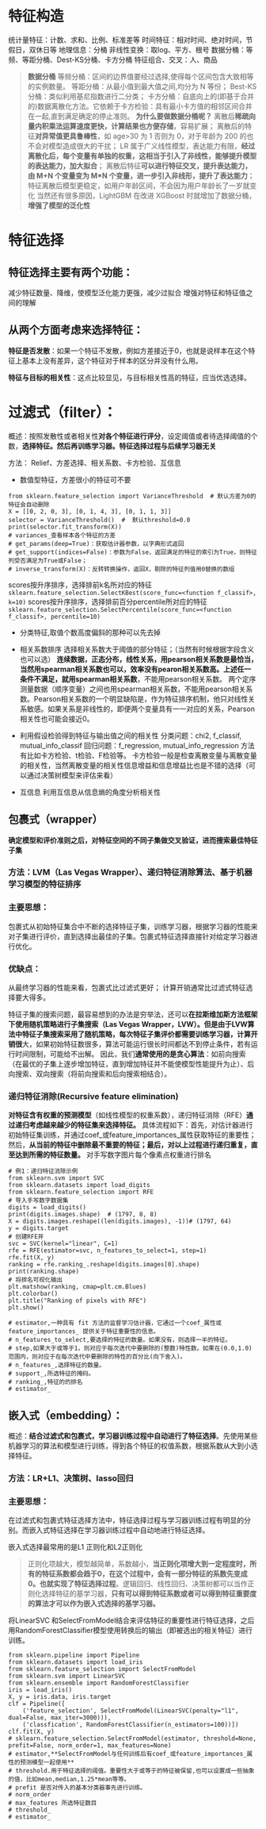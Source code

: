 # 特征构造

统计量特征：计数、求和、比例、标准差等
时间特征：相对时间、绝对时间，节假日，双休日等
地理信息：分桶
非线性变换：取log、平方、根号
数据分桶：等频、等距分桶、Dest-KS分桶、卡方分桶
特征组合、交叉：人、商品
>**数据分桶**
    等频分桶：区间的边界值要经过选择,使得每个区间包含大致相等的实例数量。
    等距分桶：从最小值到最大值之间,均分为 N 等份；
    Best-KS分桶：类似利用基尼指数进行二分类；
    卡方分桶：自底向上的(即基于合并的)数据离散化方法。它依赖于卡方检验：具有最小卡方值的相邻区间合并在一起,直到满足确定的停止准则。
**为什么要做数据分桶呢？**
    离散后**稀疏向量内积乘法运算速度更快，计算结果也方便存储**，容易扩展；
    离散后的特征**对异常值更具鲁棒性**，如 age>30 为 1 否则为 0，对于年龄为 200 的也不会对模型造成很大的干扰；
    LR 属于广义线性模型，表达能力有限，**经过离散化后，每个变量有单独的权重，这相当于引入了非线性，能够提升模型的表达能力，加大拟合**；
    离散后特征**可以进行特征交叉，提升表达能力，由 M\+N 个变量变为 M\*N 个变量，进一步引入非线形，提升了表达能力**；
    特征离散后模型更稳定，如用户年龄区间，不会因为用户年龄长了一岁就变化
    当然还有很多原因，LightGBM 在改进 XGBoost 时就增加了数据分桶，**增强了模型的泛化性**


# 特征选择
## 特征选择主要有两个功能：
减少特征数量、降维，使模型泛化能力更强，减少过拟合
增强对特征和特征值之间的理解

## 从两个方面考虑来选择特征：

**特征是否发散**：如果一个特征不发散，例如方差接近于0，也就是说样本在这个特征上基本上没有差异，这个特征对于样本的区分并没有什么用。

**特征与目标的相关性**：这点比较显见，与目标相关性高的特征，应当优选选择。
# 过滤式（filter）：

概述：按照发散性或者相关性**对各个特征进行评分**，设定阈值或者待选择阈值的个数，**选择特征。然后再训练学习器。**特征选择过程与**后续学习器无关**

方法： Relief、方差选择、相关系数、卡方检验、互信息

- 数值型特征，方差很小的特征可不要
```
from sklearn.feature_selection import VarianceThreshold  # 默认方差为0的特征会自动删除
X = [[0, 2, 0, 3], [0, 1, 4, 3], [0, 1, 1, 3]]
selector = VarianceThreshold()  #  默认threshold=0.0
print(selector.fit_transform(X))
# variances_查看样本各个特征的方差
# get_params(deep=True)：获取估计器参数，以字典形式返回
# get_support(indices=False)：参数为False，返回满足的特征的索引为True，则特征列受否满足为True或False；
# inverse_transform(X)：反转转换操作，返回X，剔除的特征列值用0替换的数组
```
scores按升序排序，选择排前k名所对应的特征
```sklearn.feature_selection.SelectKBest(score_func=<function f_classif>, k=10)```
scores按升序排序，选择排前百分percentile所对应的特征
```sklearn.feature_selection.SelectPercentile(score_func=<function f_classif>, percentile=10)```


- 分类特征,取值个数高度偏斜的那种可以先去掉
- 相关系数排序
选择相关系数大于阈值的部分特征；（当然有时候根据字段含义也可以选）
**连续数据，正态分布，线性关系，用pearson相关系数是最恰当，当然用spearman相关系数也可以，效率没有pearon相关系数高。上述任一条件不满足，就用spearman相关系数**，不能用pearson相关系数。
两个定序测量数据（顺序变量）之间也用spearman相关系数，不能用pearson相关系数。Pearson相关系数的一个明显缺陷是，作为特征排序机制，他只对线性关系敏感。如果关系是非线性的，即便两个变量具有一一对应的关系，Pearson相关性也可能会接近0。

- 利用假设检验得到特征与输出值之间的相关性
分类问题：chi2, f_classif, mutual_info_classif
回归问题：f_regression, mutual_info_regression
方法有比如卡方检验、t检验、F检验等。
卡方检验一般是检查离散变量与离散变量的相关性，当然离散变量的相关性信息增益和信息增益比也是不错的选择（可以通过决策树模型来评估来看） 
- 互信息
利用互信息从信息熵的角度分析相关性
    


## 包裹式（wrapper）

**确定模型和评价准则之后，对特征空间的不同子集做交叉验证，进而搜索最佳特征子集**

### 方法：LVM（Las Vegas Wrapper）、递归特征消除算法、基于机器学习模型的特征排序
    
### 主要思想：
包裹式从初始特征集合中不断的选择特征子集，训练学习器，根据学习器的性能来对子集进行评价，直到选择出最佳的子集。包裹式特征选择直接针对给定学习器进行优化。

### 优缺点：
从最终学习器的性能来看，包裹式比过滤式更好；
计算开销通常比过滤式特征选择要大得多。

特征子集的搜索问题，最容易想到的办法是穷举法，还可以**在拉斯维加斯方法框架下使用随机策略进行子集搜索（Las Vegas Wrapper，LVW）。但是由于LVW算法中特征子集搜索采用了随机策略，每次特征子集评价都需要训练学习器，计算开销很**大，如果初始特征数很多，算法可能运行很长时间都达不到停止条件，若有运行时间限制，可能给不出解。
因此，我们**通常使用的是贪心算法**：如前向搜索（在最优的子集上逐步增加特征，直到增加特征并不能使模型性能提升为止）、后向搜索、双向搜索（将前向搜索和后向搜索相结合）。

### 递归特征消除(Recursive feature elimination)
**对特征含有权重的预测模型**（如线性模型的权重系数），递归特征消除（RFE）**通过递归考虑越来越少的特征集来选择特征。**
具体流程如下：首先，对估计器进行初始特征集训练，并通过coef_或feature_importances_属性获取特征的重要性；然后，**从当前的特征中删除最不重要的特征；最后，对以上过程进行递归重复，直至达到所需的特征数量。**
对手写数字图片每个像素点权重进行排名
```
# 例1：递归特征消除示例
from sklearn.svm import SVC
from sklearn.datasets import load_digits
from sklearn.feature_selection import RFE
# 导入手写数字数据集
digits = load_digits()
print(digits.images.shape)  # (1797, 8, 8)
X = digits.images.reshape((len(digits.images), -1))# (1797, 64)
y = digits.target
# 创建RFE并
svc = SVC(kernel="linear", C=1)
rfe = RFE(estimator=svc, n_features_to_select=1, step=1)
rfe.fit(X, y)
ranking = rfe.ranking_.reshape(digits.images[0].shape)
print(ranking.shape)
# 将排名可视化输出
plt.matshow(ranking, cmap=plt.cm.Blues)
plt.colorbar()
plt.title("Ranking of pixels with RFE")
plt.show()

# estimator,一种具有 fit 方法的监督学习估计器，它通过一个coef_属性或feature_importances_ 提供关于特征重要性的信息。
# n_features_to_select,要选择的特征的数量。如果没有，则选择一半的特征。
# step,如果大于或等于1，则对应于每次迭代中要删除的(整数)特性数。如果在(0.0,1.0)范围内，则对应于在每次迭代中要删除的特性的百分比(向下舍入)。
# n_features_,选择特征的数量。
# support_,所选特征的掩码。
# ranking_,特征的的排名
# estimator_
```

## 嵌入式（embedding）：

概述：**结合过滤式和包裹式，学习器训练过程中自动进行了特征选择**。先使用某些机器学习的算法和模型进行训练，得到各个特征的权值系数，根据系数从大到小选择特征。

###  方法：LR+L1、决策树、lasso回归

### 主要思想：
在过滤式和包裹式特征选择方法中，特征选择过程与学习器训练过程有明显的分别。而嵌入式特征选择在学习器训练过程中自动地进行特征选择。

嵌入式选择最常用的是L1 正则化和L2正则化
>正则化项越大，模型越简单，系数越小，**当正则化项增大到一定程度时，所有的特征系数都会趋于0，在这个过程中，会有一部分特征的系数先变成0。也就实现了特征选择过程**。逻辑回归、线性回归、决策树都可以当作正则化选择特征的基学习器，**只有可以得到特征系数或者可以得到特征重要度的算法才可以作为嵌入式选择的基学习器。**

将LinearSVC 和SelectFromModel结合来评估特征的重要性进行特征选择，之后用RandomForestClassifier模型使用转换后的输出（即被选出的相关特征）进行训练。
```
from sklearn.pipeline import Pipeline
from sklearn.datasets import load_iris
from sklearn.feature_selection import SelectFromModel
from sklearn.svm import LinearSVC
from sklearn.ensemble import RandomForestClassifier
iris = load_iris()
X, y = iris.data, iris.target
clf = Pipeline([
    ('feature_selection', SelectFromModel(LinearSVC(penalty="l1", dual=False, max_iter=3000))),
    ('classfication', RandomForestClassifier(n_estimators=100))])
clf.fit(X, y)
# sklearn.feature_selection.SelectFromModel(estimator, threshold=None, prefit=False, norm_order=1, max_features=None)
# estimator,**SelectFromModel与任何训练后有coef_或feature_importances_属性的预测模型一起使用**
# threshold.用于特征选择的阈值。重要性大于或等于的特征被保留,也可以设置成一些抽象的值，比如mean,median,1.25*mean等等。
# prefit 是否对传入的基本分类器事先进行训练。
# norm_order 
# max_features 所选特征数目
# threshold_
# estimator_
```

